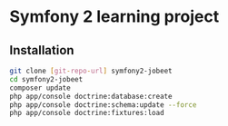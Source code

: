 # Symfony 2 learning project

Installation
--------------

```sh
git clone [git-repo-url] symfony2-jobeet
cd symfony2-jobeet
composer update
php app/console doctrine:database:create
php app/console doctrine:schema:update --force
php app/console doctrine:fixtures:load
```
